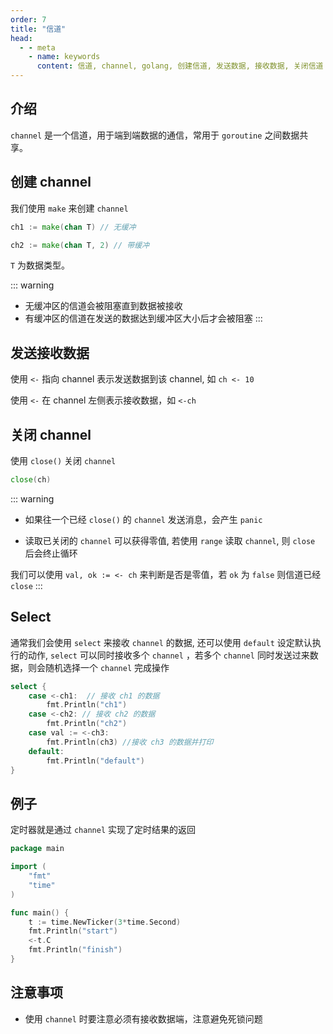 ```yaml
---
order: 7
title: "信道"
head:
  - - meta
    - name: keywords
      content: 信道, channel, golang, 创建信道, 发送数据, 接收数据, 关闭信道
---
```


## 介绍

`channel` 是一个信道，用于端到端数据的通信，常用于 `goroutine`  之间数据共享。

## 创建 channel

我们使用 `make` 来创建 `channel`

```go
ch1 := make(chan T) // 无缓冲

ch2 := make(chan T, 2) // 带缓冲
```

`T` 为数据类型。

::: warning
- 无缓冲区的信道会被阻塞直到数据被接收
- 有缓冲区的信道在发送的数据达到缓冲区大小后才会被阻塞
:::

## 发送接收数据

使用 `<-` 指向 channel 表示发送数据到该 channel, 如 `ch <- 10`

使用 `<-` 在 channel 左侧表示接收数据，如 `<-ch`

## 关闭 channel

使用 `close()` 关闭 `channel`

```go
close(ch)
```

::: warning
- 如果往一个已经 `close()` 的 `channel` 发送消息，会产生 `panic`

- 读取已关闭的 `channel` 可以获得零值, 若使用 `range` 读取 `channel`, 则 `close` 后会终止循环

我们可以使用 `val, ok := <- ch` 来判断是否是零值，若 `ok` 为 `false` 则信道已经 `close`
:::


## Select

通常我们会使用 `select` 来接收 `channel` 的数据, 还可以使用 `default` 设定默认执行的动作, `select` 可以同时接收多个 `channel` ，若多个 `channel` 同时发送过来数据，则会随机选择一个 `channel` 完成操作

```go
select {
    case <-ch1:  // 接收 ch1 的数据
        fmt.Println("ch1")  
    case <-ch2: // 接收 ch2 的数据
        fmt.Println("ch2")
    case val := <-ch3:
        fmt.Println(ch3) //接收 ch3 的数据并打印
    default:
        fmt.Println("default")
}
```

## 例子

定时器就是通过 `channel` 实现了定时结果的返回

```go
package main

import (
	"fmt"
	"time"
)

func main() {
	t := time.NewTicker(3*time.Second)
	fmt.Println("start")
	<-t.C
	fmt.Println("finish")
}

```

## 注意事项

- 使用 `channel` 时要注意必须有接收数据端，注意避免死锁问题
